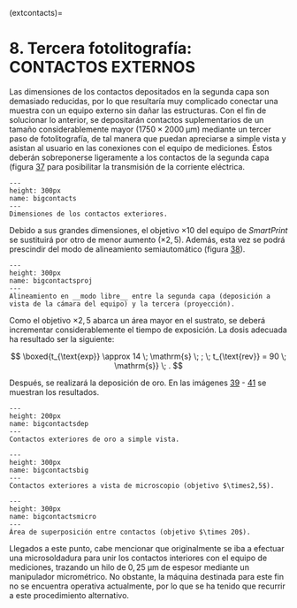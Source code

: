(extcontacts)=
# **8**. __Tercera fotolitografía__: CONTACTOS EXTERNOS
Las dimensiones de los  contactos depositados en la segunda capa son demasiado reducidas, por lo que resultaría muy complicado conectar una muestra con un equipo externo sin dañar las estructuras. Con el fin de  solucionar lo anterior, se depositarán contactos suplementarios de un tamaño considerablemente mayor $(1750 \times 2000 \; \mathrm{μm})$ mediante un tercer paso de fotolitografía, de tal manera que puedan apreciarse a simple vista y asistan al usuario en las conexiones con el equipo de mediciones. Éstos deberán sobreponerse ligeramente a los contactos de la segunda capa (figura [37](bigcontacts) para posibilitar la transmisión de la corriente eléctrica.

```{figure} bigcontacts.PNG
---
height: 300px
name: bigcontacts
---
Dimensiones de los contactos exteriores.
```
Debido a sus grandes dimensiones, el objetivo $\times 10$ del equipo de _SmartPrint_ se sustituirá por otro de menor aumento $(\times 2,5)$. Además, esta vez se podrá prescindir del modo de alineamiento semiautomático (figura [38](bigcontactsproj)).

```{figure} bigcontactsprojection.PNG
---
height: 300px
name: bigcontactsproj
---
Alineamiento en __modo libre__ entre la segunda capa (deposición a vista de la cámara del equipo) y la tercera (proyección).
```

Como el objetivo $\times 2,5$ abarca un área mayor en el sustrato, se deberá incrementar considerablemente el tiempo de exposición. La dosis adecuada ha resultado ser la siguiente:

$$
\boxed{t_{\text{exp}} \approx 14  \; \mathrm{s} \; ; \; t_{\text{rev}} = 90 \; \mathrm{s}} \; .
$$

Después, se realizará la deposición de oro. En las imágenes [39](bigcontactsdep) - [41](bigcontactsmicro) se muestran los resultados.

```{figure} bigcontactsdeposition.PNG
---
height: 200px
name: bigcontactsdep
---
Contactos exteriores de oro a simple vista.
```
```{figure} bigcontactsbigger.PNG
---
height: 300px
name: bigcontactsbig
---
Contactos exteriores a vista de microscopio (objetivo $\times2,5$).
```
```{figure} bigcontactsmicro.PNG
---
height: 300px
name: bigcontactsmicro
---
Área de superposición entre contactos (objetivo $\times 20$).
```

Llegados a este punto, cabe mencionar que originalmente se iba a efectuar una microsoldadura para unir los contactos interiores con el equipo de mediciones, trazando un hilo de $0,25 \; \mathrm{μm}$ de espesor mediante un manipulador micrométrico. No obstante, la máquina destinada para este fin no se encuentra operativa actualmente, por lo que se ha tenido que recurrir  a este procedimiento alternativo.
